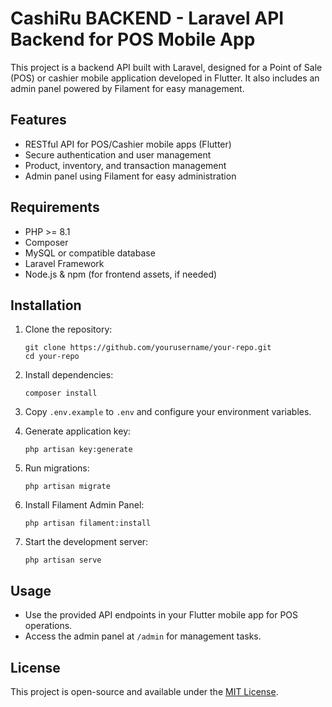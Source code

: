 # CashiRu BACKEND - Laravel API Backend for POS Mobile App

This project is a backend API built with Laravel, designed for a Point of Sale (POS) or cashier mobile application developed in Flutter. It also includes an admin panel powered by Filament for easy management.

## Features

- RESTful API for POS/Cashier mobile apps (Flutter)
- Secure authentication and user management
- Product, inventory, and transaction management
- Admin panel using Filament for easy administration

## Requirements

- PHP >= 8.1
- Composer
- MySQL or compatible database
- Laravel Framework
- Node.js & npm (for frontend assets, if needed)

## Installation

1. Clone the repository:
    ```
    git clone https://github.com/yourusername/your-repo.git
    cd your-repo
    ```

2. Install dependencies:
    ```
    composer install
    ```

3. Copy `.env.example` to `.env` and configure your environment variables.

4. Generate application key:
    ```
    php artisan key:generate
    ```

5. Run migrations:
    ```
    php artisan migrate
    ```

6. Install Filament Admin Panel:
    ```
    php artisan filament:install
    ```

7. Start the development server:
    ```
    php artisan serve
    ```

## Usage

- Use the provided API endpoints in your Flutter mobile app for POS operations.
- Access the admin panel at `/admin` for management tasks.

## License

This project is open-source and available under the [MIT License](LICENSE).